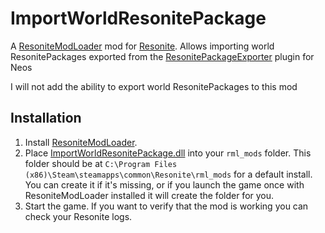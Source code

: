 ﻿# ImportWorldResonitePackage

A [ResoniteModLoader](https://github.com/resonite-modding-group/ResoniteModLoader/) mod for [Resonite](https://resonite.com/). 
Allows importing world ResonitePackages exported from the [ResonitePackageExporter](https://github.com/New-Project-Final-Final-WIP/ResonitePackageExporter) plugin for Neos

I will not add the ability to export world ResonitePackages to this mod


## Installation
1. Install [ResoniteModLoader](https://github.com/resonite-modding-group/ResoniteModLoader/).
1. Place [ImportWorldResonitePackage.dll](https://github.com/badhaloninja/ImportWorldResonitePackage/releases/latest/download/ImportWorldResonitePackage.dll) into your `rml_mods` folder. This folder should be at `C:\Program Files (x86)\Steam\steamapps\common\Resonite\rml_mods` for a default install. You can create it if it's missing, or if you launch the game once with ResoniteModLoader installed it will create the folder for you.
1. Start the game. If you want to verify that the mod is working you can check your Resonite logs.